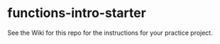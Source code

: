 # functions-intro-starter

See the Wiki for this repo for the instructions for your practice project.
